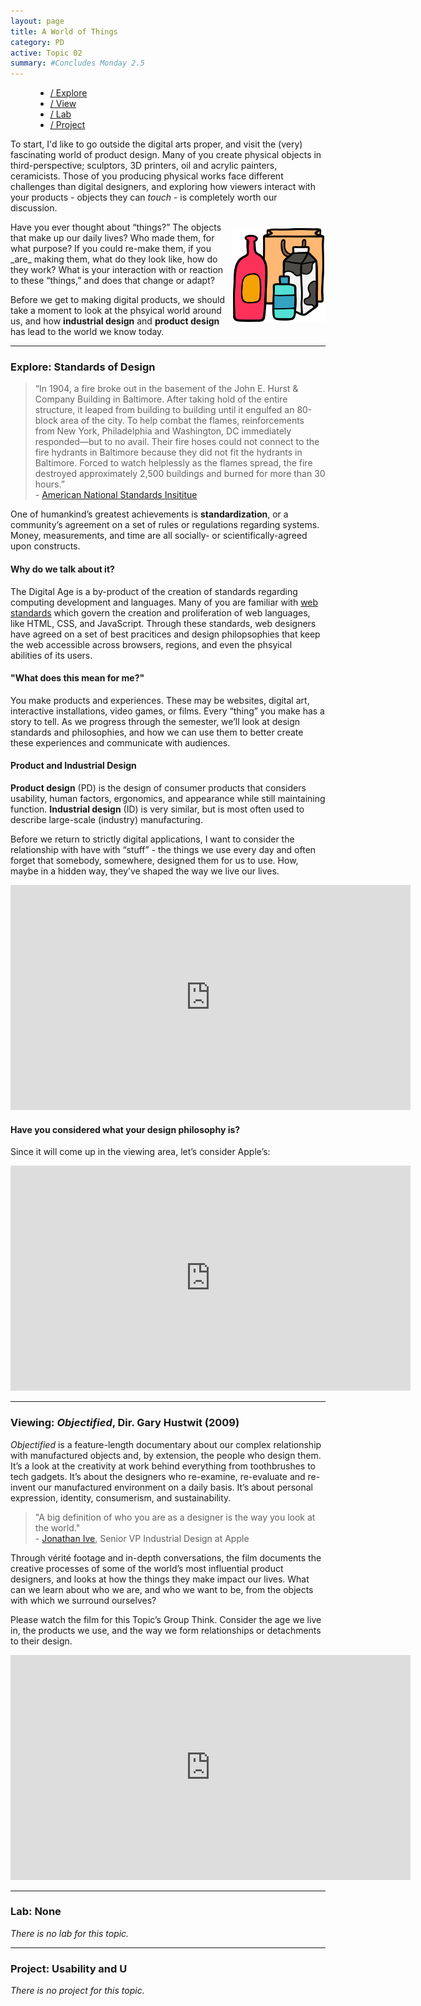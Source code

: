 ```yaml
---
layout: page
title: A World of Things
category: PD
active: Topic 02
summary: #Concludes Monday 2.5
---
```

<menu id="sticky-navigation" class="sticky">
  <ul class="pd">
    <a href="#top" class="scroll"><i class="fas fa-map-marker-alt nav-marker"></i></a>
    <li><a href="#section1" class="scroll">/ Explore</a></li>
    <li><a href="#section2" class="scroll">/ View</a></li>
    <li><a href="#section3" class="scroll">/ Lab</a></li>
    <li><a href="#section4" class="scroll">/ Project</a></li>
  </ul>
</menu>

To start, I'd like to go outside the digital arts proper, and visit the (very) fascinating world of product design. Many of you create physical objects in third-perspective; sculptors, 3D printers, oil and acrylic painters, ceramicists. Those of you producing physical works face different challenges than digital designers, and exploring how viewers interact with your products - objects they can _touch_ - is completely worth our discussion.

<img src="./img/pd-packages.svg" title="Everyday things" alt="different packaged items" style="max-width: 150px; margin: 10px 0 10px 10px; float: right;" />
Have you ever thought about “things?” The objects that make up our daily lives? Who made them, for what purpose? If you could re-make them, if you _are_ making them, what do they look like, how do they work? What is your interaction with or reaction to these “things,” and does that change or adapt?

Before we get to making digital products, we should take a moment to look at the phsyical world around us, and how **industrial design** and **product design** has lead to the world we know today.


<hr>


<span class="anchor" id="section1"></span>
<div class="section">
  <h3><i class="fas fa-book material-marker"></i> Explore: Standards of Design</h3>
</div>

<blockquote>
  “In 1904, a fire broke out in the basement of the John E. Hurst & Company Building in Baltimore. After taking hold of the entire structure, it leaped from building to building until it engulfed an 80-block area of the city. To help combat the flames, reinforcements from New York, Philadelphia and Washington, DC immediately responded—but to no avail. Their fire hoses could not connect to the fire hydrants in Baltimore because they did not fit the hydrants in Baltimore. Forced to watch helplessly as the flames spread, the fire destroyed approximately 2,500 buildings and burned for more than 30 hours.”<br/>
  - <a href="https://www.ansi.org/consumer_affairs/history_standards" target="_blank">American National Standards Insititue</a>
</blockquote>

One of humankind’s greatest achievements is **standardization**, or a community’s agreement on a set of rules or regulations regarding systems. Money, measurements, and time are all socially- or scientifically-agreed upon constructs.

#### Why do we talk about it?
The Digital Age is a by-product of the creation of standards regarding computing development and languages. Many of you are familiar with [web standards](https://www.w3.org/standards/webdesign/) which govern the creation and proliferation of web languages, like HTML, CSS, and JavaScript. Through these standards, web designers have agreed on a set of best pracitices and design philopsophies that keep the web accessible across browsers, regions, and even the phsyical abilities of its users.

#### "What does this mean for me?"
You make products and experiences. These may be websites, digital art, interactive installations, video games, or films. Every “thing” you make has a story to tell. As we progress through the semester, we’ll look at design standards and philosophies, and how we can use them to better create these experiences and communicate with audiences.

#### Product and Industrial Design

**Product design** (PD) is the design of consumer products that considers usability, human factors, ergonomics, and appearance while still maintaining function. **Industrial design** (ID) is very similar, but is most often used to describe large-scale (industry) manufacturing.

Before we return to strictly digital applications, I want to consider the relationship with have with “stuff” - the things we use every day and often forget that somebody, somewhere, designed them for us to use. How, maybe in a hidden way, they’ve shaped the way we live our lives.

<iframe src="https://player.vimeo.com/video/236977494?color=FC315A&title=0&byline=0&portrait=0" width="640" height="360" frameborder="0" webkitallowfullscreen mozallowfullscreen allowfullscreen></iframe>



#### Have you considered what your design philosophy is?
Since it will come up in the viewing area, let’s consider Apple’s:

<iframe src="https://player.vimeo.com/video/236973575?color=FC315A&title=0&byline=0&portrait=0" width="640" height="360" frameborder="0" webkitallowfullscreen mozallowfullscreen allowfullscreen></iframe>


<hr>


<span class="anchor" id="section2"></span>
<div class="section">
  <h3><i class="fas fa-video material-marker"></i> Viewing: <cite>Objectified</cite>, Dir. Gary Hustwit (2009)</h3>
</div>


_Objectified_ is a feature-length documentary about our complex relationship with manufactured objects and, by extension, the people who design them. It’s a look at the creativity at work behind everything from toothbrushes to tech gadgets. It’s about the designers who re-examine, re-evaluate and re-invent our manufactured environment on a daily basis. It’s about personal expression, identity, consumerism, and sustainability.

<blockquote>
  "A big definition of who you are as a designer is the way you look at the world."<br/>
  - <a href="https://www.apple.com/leadership/jonathan-ive/" target="_blank">Jonathan Ive</a>, Senior VP Industrial Design at Apple
</blockquote>

Through vérité footage and in-depth conversations, the film documents the creative processes of some of the world’s most influential product designers, and looks at how the things they make impact our lives. What can we learn about who we are, and who we want to be, from the objects with which we surround ourselves?

Please watch the film for this Topic’s Group Think. Consider the age we live in, the products we use, and the way we form relationships or detachments to their design.

<iframe src="https://player.vimeo.com/video/236970852?color=FC315A&title=0&byline=0&portrait=0" width="640" height="360" frameborder="0" webkitallowfullscreen mozallowfullscreen allowfullscreen></iframe>


<hr>


<span class="anchor" id="section3"></span>
<div class="section">
  <h3><i class="fas fa-flask material-marker"></i> Lab: None </h3>
</div>

<i>There is no lab for this topic.</i>


<hr>


<span class="anchor" id="section4"></span>
<div class="section">
  <h3><i class="fas fa-paint-brush material-marker"></i> Project: Usability and U </h3>
</div>

<i>There is no project for this topic.</i>

<!--Now that you’ve thought about your interactions with physical items, let’s navigate to the meat of what we study: digital interfaces and experiences.

[Usability.gov](https://www.usability.gov/) is the leading resource for user experience (UX) best practices and guidelines, serving practitioners and students in the government and private sectors. It provides overviews of the user-centered design process and various UX disciplines, and also covers the related information on methodology and tools for making digital content more usable and useful.

Take a look around. Pay particular attention to these pages:
- [User Interface Design Basics](https://www.usability.gov/what-and-why/user-interface-design.html)
- [Accessibility Basics](https://www.usability.gov/what-and-why/accessibility.html)
- [Usability Evaluation Basics](https://www.usability.gov/what-and-why/usability-evaluation.html)

When you're ready to begin, please view the aassignment requirements on Moodle!-->
